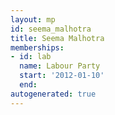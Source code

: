```yaml
---
layout: mp
id: seema_malhotra
title: Seema Malhotra
memberships:
- id: lab
  name: Labour Party
  start: '2012-01-10'
  end: 
autogenerated: true
---
```

